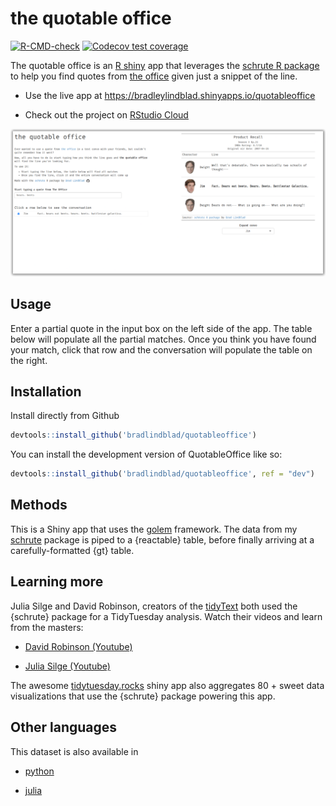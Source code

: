 
<!-- README.md is generated from README.Rmd. Please edit that file -->

# the quotable office

<!-- badges: start -->

[![R-CMD-check](https://github.com/bradlindblad/QuotableOffice/actions/workflows/R-CMD-check.yaml/badge.svg)](https://github.com/bradlindblad/QuotableOffice/actions/workflows/R-CMD-check.yaml)
[![Codecov test
coverage](https://codecov.io/gh/bradlindblad/QuotableOffice/branch/main/graph/badge.svg)](https://app.codecov.io/gh/bradlindblad/QuotableOffice?branch=main)

<!-- badges: end -->

The quotable office is an [R shiny](https://shiny.rstudio.com/) app that
leverages the [schrute R
package](https://bradlindblad.github.io/schrute/) to help you find
quotes from [the office](https://www.imdb.com/title/tt0386676/) given
just a snippet of the line.

-   Use the live app at
    <https://bradleylindblad.shinyapps.io/quotableoffice>

-   Check out the project on [RStudio
    Cloud](https://rstudio.cloud/content/4740431)

![](inst/screenshot.png)

## Usage

Enter a partial quote in the input box on the left side of the app. The
table below will populate all the partial matches. Once you think you
have found your match, click that row and the conversation will populate
the table on the right.

## Installation

Install directly from Github

``` r
devtools::install_github('bradlindblad/quotableoffice')
```

You can install the development version of QuotableOffice like so:

``` r
devtools::install_github('bradlindblad/quotableoffice', ref = "dev")
```

## Methods

This is a Shiny app that uses the
[golem](https://engineering-shiny.org/golem.html) framework. The data
from my [schrute](https://bradlindblad.github.io/schrute/) package is
piped to a {reactable} table, before finally arriving at a
carefully-formatted {gt} table.

## Learning more

Julia Silge and David Robinson, creators of the
[tidyText](https://www.tidytextmining.com/) both used the {schrute}
package for a TidyTuesday analysis. Watch their videos and learn from
the masters:

-   [David Robinson
    (Youtube)](https://www.youtube.com/watch?v=_IvAubTDQME&t=1092s)

-   [Julia Silge (Youtube)](https://www.youtube.com/watch?v=R32AsuKICAY)

The awesome
[tidytuesday.rocks](https://nsgrantham.shinyapps.io/tidytuesdayrocks/)
shiny app also aggregates 80 + sweet data visualizations that use the
{schrute} package powering this app.

## Other languages

This dataset is also available in

-   [python](https://github.com/bradlindblad/schrutepy)

-   [julia](https://github.com/bradlindblad/Schrute.jl)
